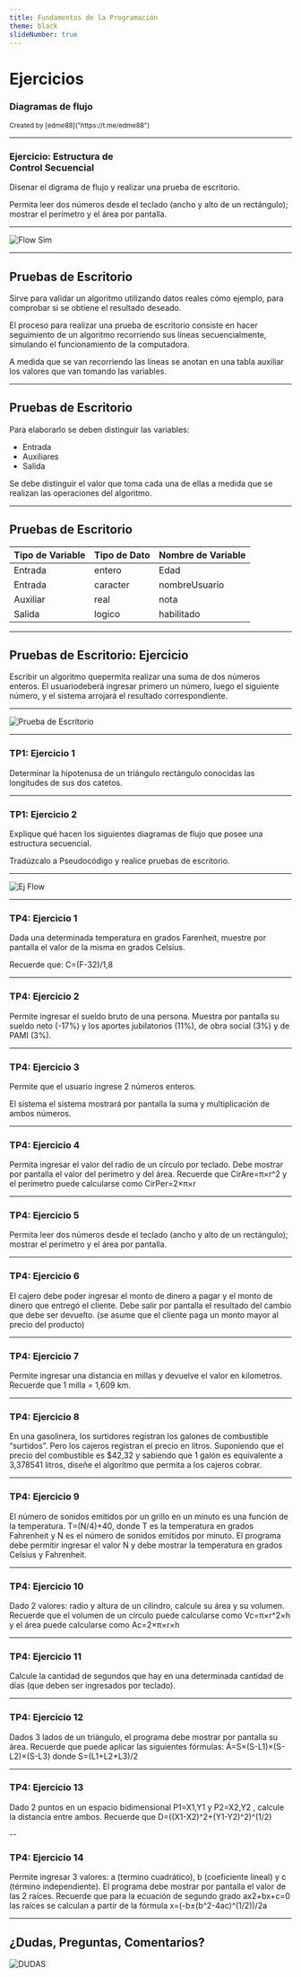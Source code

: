 ```yaml
---
title: Fundamentos de la Programación
theme: black
slideNumber: true
---
```

# Ejercicios
### Diagramas de flujo
<small>
Created by <i class="fab fa-telegram"></i>
[edme88]("https://t.me/edme88")
</small>

---
### Ejercicio: Estructura de <br> Control Secuencial
Disenar el digrama de flujo y realizar una prueba de escritorio.

Permita leer dos números desde el teclado (ancho y alto de un rectángulo); mostrar el perímetro y el área por pantalla.

---
![Flow Sim](images/tp1/flow_sim.png)

---
## Pruebas de Escritorio  
Sirve para validar un algoritmo utilizando datos reales cómo ejemplo, para comprobar si se obtiene el resultado deseado.
    
El proceso para realizar una prueba de escritorio consiste en hacer seguimiento de un algoritmo recorriendo sus líneas secuencialmente,  simulando  el  funcionamiento  de  la  computadora.
    
A medida que se van recorriendo las líneas se anotan en una tabla auxiliar los valores que van tomando las variables.
    
---
## Pruebas de Escritorio
Para elaborarlo se deben distinguir las variables:
* Entrada
* Auxiliares
* Salida

Se debe distinguir el valor que toma cada una de ellas a medida que se realizan las operaciones del algoritmo.

---
## Pruebas de Escritorio
| Tipo de Variable | Tipo de Dato | Nombre de Variable |
|------------------|--------------|--------|
| Entrada | entero | Edad |
| Entrada | caracter | nombreUsuario |
| Auxiliar | real | nota |
| Salida | logico | habilitado |

---
## Pruebas de Escritorio: Ejercicio
Escribir un algoritmo quepermita realizar una suma de dos números enteros. El usuariodeberá ingresar  primero  un  número,  luego  el  siguiente  número,  y  el  sistema  arrojará  el  resultado correspondiente.

---
![Prueba de Escritorio](images/U1_resolucion_problemas/ej_pruebaEscritorio.png)
    
---
### TP1: Ejercicio 1
Determinar la hipotenusa de un triángulo rectángulo conocidas las longitudes de sus dos catetos.

---
### TP1: Ejercicio 2
Explique qué hacen los siguientes diagramas de flujo que posee una estructura secuencial.

Tradúzcalo a Pseudocódigo y realice pruebas de escritorio.

---
![Ej Flow](images/tp1/ej_flow.png)

---
### TP4: Ejercicio 1
Dada una determinada temperatura en grados Farenheit, muestre por pantalla el valor de la misma en grados Celsius.

Recuerde que: C=(F-32)/1,8

---
### TP4: Ejercicio 2
Permite ingresar el sueldo bruto de una persona. Muestra por pantalla su sueldo neto (-17%) y los aportes jubilatorios (11%), de obra social (3%) y de PAMI (3%).

---
### TP4: Ejercicio 3
Permite que el usuario ingrese 2 números enteros.

El sistema el sistema mostrará por pantalla la suma y multiplicación de ambos números.

---
### TP4: Ejercicio 4
Permita ingresar el valor del radio de un círculo por teclado.
Debe mostrar por pantalla el valor del perímetro y del área.
Recuerde que CirAre=π×r^2 y el perímetro puede calcularse como CirPer=2×π×r

---
### TP4: Ejercicio 5
Permita leer dos números desde el teclado (ancho y alto de un rectángulo); mostrar el perímetro y el área por pantalla.

---
### TP4: Ejercicio 6
El cajero debe poder ingresar el monto de dinero a pagar y el monto de dinero que entregó el cliente.
Debe salir por pantalla el resultado del cambio que debe ser devuelto.
(se asume que el cliente paga un monto mayor al precio del producto)

---
### TP4: Ejercicio 7
Permite ingresar una distancia en millas y devuelve el valor en kilometros. Recuerde que 1 milla = 1,609 km.

---
### TP4: Ejercicio 8
En una gasolinera, los surtidores registran los galones de combustible “surtidos”.
Pero los cajeros registran el precio en litros. Suponiendo que el precio del combustible es $42,32 y sabiendo que 1 galón es equivalente a 3,378541 litros, diseñe el algoritmo que permita a los cajeros cobrar.

---
### TP4: Ejercicio 9
El número de sonidos emitidos por un grillo en un minuto es una función de la temperatura. T=(N/4)+40, donde T
es la temperatura en grados Fahrenheit y N es el número de sonidos emitidos por minuto.
El programa debe permitir ingresar el valor N y debe mostrar la temperatura en grados Celsius y Fahrenheit.

---
### TP4: Ejercicio 10
Dado 2 valores: radio y altura de un cilindro, calcule su área y su volumen.
Recuerde que el volumen de un círculo puede calcularse como Vc=π×r^2×h y el área puede calcularse como Ac=2×π×r×h

---
### TP4: Ejercicio 11
Calcule la cantidad de segundos que hay en una determinada cantidad de días (que deben ser ingresados por teclado).

---
### TP4: Ejercicio 12
Dados 3 lados de un triángulo, el programa debe mostrar por pantalla su área.
Recuerde que puede aplicar las siguientes fórmulas: Á=S×(S-L1)×(S-L2)×(S-L3) donde S=(L1+L2+L3)/2

---
### TP4: Ejercicio 13
Dado 2 puntos en un espacio bidimensional P1=X1,Y1 y P2=X2,Y2 , calcule la distancia entre ambos.
Recuerde que D=((X1-X2)^2+(Y1-Y2)^2)^(1/2)

--
### TP4: Ejercicio 14
Permite ingresar 3 valores: a (termino cuadrático), b (coeficiente lineal) y c (término independiente).
El programa debe mostrar por pantalla el valor de las 2 raíces. Recuerde que para la ecuación de segundo grado
ax2+bx+c=0 las raíces se calculan a partir de la fórmula x=(-b±(b^2-4ac)^(1/2))/2a

---
## ¿Dudas, Preguntas, Comentarios?
![DUDAS](images/pregunta.gif)
